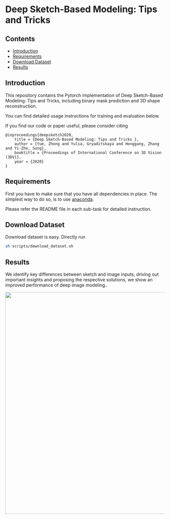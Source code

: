 # Deep Sketch-Based Modeling: Tips and Tricks 

## Contents

- [Introduction](#Introduction)
- [Requirements](#Requirements)
- [Download Dataset](#Download-Dataset)
- [Results](#Results)

## Introduction

This repository contains the Pytorch implementation of Deep Sketch-Based Modeling: Tips and Tricks, including binary mask prediction and 3D shape reconstruction. 

You can find detailed usage instructions for training and evaluation below.

If you find our code or paper useful, please consider citing

    @inproceedings{deepsketch2020,
        title = {Deep Sketch-Based Modeling: Tips and Tricks },
        author = {Yue, Zhong and Yulia, Gryaditskaya and Honggang, Zhang and Yi-Zhe, Song},
        booktitle = {Proceedings of International Conference on 3D Vision (3DV)},
        year = {2020}
    }

## Requirements

First you have to make sure that you have all dependencies in place.
The simplest way to do so, is to use [anaconda](https://www.anaconda.com/). 

Please refer the README file in each sub-task for detailed instruction.

## Download Dataset

Download dataset is easy. Directly run

```bash
sh scripts/download_dataset.sh
```

## Results

We identify key differences between sketch and image inputs, driving out important insights and proposing the respective solutions, we show an improved performance of deep image modeling..

<img src="img/tease.gif" width="700">

